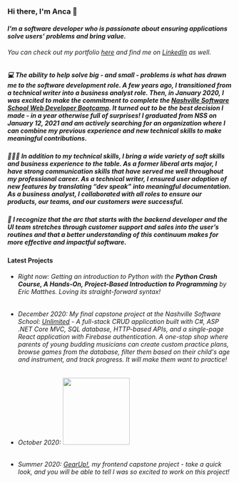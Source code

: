 ### Hi there, I'm Anca 👋

#### *I'm a software developer who is passionate about ensuring applications solve users’ problems and bring value.* 
###### You can check out my portfolio [here](https://asimonbio.firebaseapp.com/) and find me on [LinkedIn](https://www.linkedin.com/in/anca-simon/) as well. 

#####   💻 The ability to help solve big - and small - problems is what has drawn me to the software development role. A few years ago, I transitioned from a technical writer into a business analyst role. Then, in January 2020, I was excited to make the commitment to complete the *[Nashville Software School Web Developer Bootcamp](http://nashvillesoftwareschool.com/)*. It turned out to be the best decision I made - in a year otherwise full of surprises! I graduated from NSS on January 12, 2021 and am actively searching for an organization where I can combine my previous experience and new technical skills to make meaningful contributions. 
##### 💁🏻‍♀️  In addition to my technical skills, I bring a wide variety of soft skills and business experience to the table. As a former liberal arts major, I have strong communication skills that have served me well throughout my professional career. As a technical writer, I ensured user adoption of new features by translating “dev speak” into meaningful documentation. As a business analyst, I collaborated with all roles to ensure our products, our teams, and our customers were successful.
##### 🎯  I recognize that the arc that starts with the backend developer and the UI team stretches through customer support and sales into the user’s routines and that a better understanding of this continuum makes for more effective and impactful software.


#### Latest Projects
* ###### Right now: Getting an introduction to Python with the ***Python Crash Course, A Hands-On, Project-Based Introduction to Programming*** by Eric Matthes. Loving its straight-forward syntax!
* ###### December 2020: My final capstone project at the Nashville Software School: [Unlimited](https://github.com/ancasimon/backend-capstone) - A full-stack CRUD application built with C#, ASP .NET Core MVC, SQL database, HTTP-based APIs, and a single-page React application with Firebase authentication. A one-stop shop where parents of young budding musicians can create custom practice plans, browse games from the database, filter them based on their child's age and instrument, and track progress. It will make them want to practice!
* ###### October 2020: <img src="https://hacktoberfest.digitalocean.com/assets/HF-full-logo-b05d5eb32b3f3ecc9b2240526104cf4da3187b8b61963dd9042fdc2536e4a76c.svg" alst="Hacktoberfest logo" width="150" />
* ###### Summer 2020: [GearUp!](https://github.com/ancasimon/front-end-capstone), my frontend capstone project - take a quick look, and you will be able to tell I was so excited to work on this project! 



<!--
**ancasimon/ancasimon** is a ✨ _special_ ✨ repository because its `README.md` (this file) appears on your GitHub profile.

Here are some ideas to get you started:

- 🔭 I’m currently working on ...
- 🌱 I’m currently learning ...
- 👯 I’m looking to collaborate on ...
- 🤔 I’m looking for help with ...
- 💬 Ask me about ...
- 📫 How to reach me: ...
- 😄 Pronouns: ...
- ⚡ Fun fact: ...
-->
